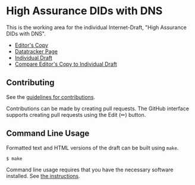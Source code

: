 <!-- regenerate: on (set to off if you edit this file) -->

# High Assurance DIDs with DNS

This is the working area for the individual Internet-Draft, "High Assurance DIDs with DNS".

* [Editor's Copy](https://CIRALabs.github.io/high-assurance-dids-with-dns/#go.draft-carter-high-assurance-dids-with-dns.html)
* [Datatracker Page](https://datatracker.ietf.org/doc/draft-carter-high-assurance-dids-with-dns)
* [Individual Draft](https://datatracker.ietf.org/doc/html/draft-carter-high-assurance-dids-with-dns)
* [Compare Editor's Copy to Individual Draft](https://CIRALabs.github.io/high-assurance-dids-with-dns/#go.draft-carter-high-assurance-dids-with-dns.diff)


## Contributing

See the
[guidelines for contributions](https://github.com/CIRALabs/high-assurance-dids-with-dns/blob/main/CONTRIBUTING.md).

Contributions can be made by creating pull requests.
The GitHub interface supports creating pull requests using the Edit (✏) button.


## Command Line Usage

Formatted text and HTML versions of the draft can be built using `make`.

```sh
$ make
```

Command line usage requires that you have the necessary software installed.  See
[the instructions](https://github.com/martinthomson/i-d-template/blob/main/doc/SETUP.md).

